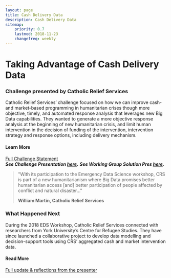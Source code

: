```yaml
---
layout: page
title: Cash Delivery Data
description: Cash Delivery Data
sitemap:
    priority: 0.7
    lastmod: 2018-11-23
    changefreq: weekly
---
```

# Taking Advantage of Cash Delivery Data

### Challenge presented by Catholic Relief Services

Catholic Relief Services’ challenge focused on how we can improve cash- and market-based programming in humanitarian crises though more objective, timely, and automated response analysis that leverages new Big Data capabilities. They wanted to generate a more objective response analysis at the beginning of new humanitarian crisis, and limit human intervention in the decision of funding of the intervention, intervention strategy and response options, including delivery mechanism. 

#### Learn More
<a href="{{ site.baseurl }}/cash-challenge-statement/">Full Challenge Statement</a><br>
***See Challenge Presentation [here](https://www.slideshare.net/dighr/challenge-1-big-data-and-cash).***
***See Working Group Solution Pres [here](https://www.slideshare.net/dighr/challenge-1-cash-big-data-working-group-solution).***

<blockquote>
"With its participation to the Emergency Data Science workshop, CRS is part of a new humanitarianism where Big Data promises better humanitarian access [and] better participation of people affected by conflict and natural disaster..."<br>

<strong>William Martin, Catholic Relief Services</strong>
</blockquote>

### What Happened Next
During the 2018 EDS Workshop, Catholic Relief Services connected with researchers from York University’s Centre for Refugee Studies. They have since launched a collaborative project to develop data modelling and decision-support tools using CRS’ aggregated cash and market intervention data.

#### Read More
<a href="{{ site.baseurl }}/cash-update">Full update & reflections from the presenter</a><br>

